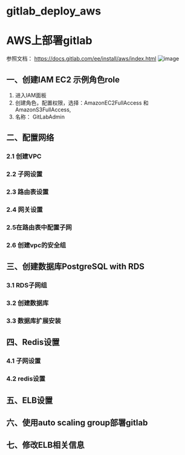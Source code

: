 # gitlab_deploy_aws
# AWS上部署gitlab
参照文档：
https://docs.gitlab.com/ee/install/aws/index.html
![image](http://note.youdao.com/yws/res/4444/6FD16BA3A7A046DABB1377ACCFE939A1)
## 一、创建IAM EC2 示例角色role
1. 进入IAM面板
2. 创建角色，配置权限，选择：AmazonEC2FullAccess 和AmazonS3FullAccess,
3. 名称： GitLabAdmin


## 二、配置网络

### 2.1 创建VPC

### 2.2 子网设置

### 2.3 路由表设置

### 2.4 网关设置

### 2.5在路由表中配置子网

### 2.6 创建vpc的安全组

## 三、创建数据库PostgreSQL with RDS

### 3.1 RDS子网组

### 3.2 创建数据库

### 3.3 数据库扩展安装

## 四、Redis设置

### 4.1 子网设置

### 4.2 redis设置

## 五、ELB设置

## 六、使用auto scaling group部署gitlab

## 七、修改ELB相关信息
